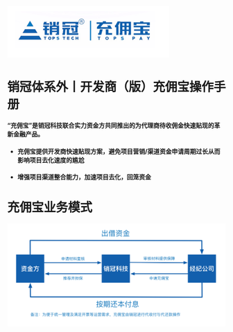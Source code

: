 # ![](/assets/import.png销冠)

# 销冠体系外丨开发商（版）充佣宝操作手册

#### “充佣宝”是销冠科技联合实力资金方共同推出的为代理商待收佣金快速贴现的革新金融产品。

* #### 充佣宝提供开发商快速贴现方案，避免项目营销/渠道资金申请周期过长从而影响项目去化速度的尴尬

* #### 增强项目渠道整合能力，加速项目去化，回笼资金

# 充佣宝业务模式

![](/assets/import.png业务模式)

